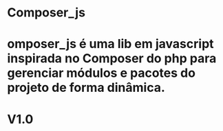 # Composer_js
# omposer_js é uma lib em javascript inspirada no Composer do php para gerenciar módulos e pacotes do projeto de forma dinâmica.
# V1.0
